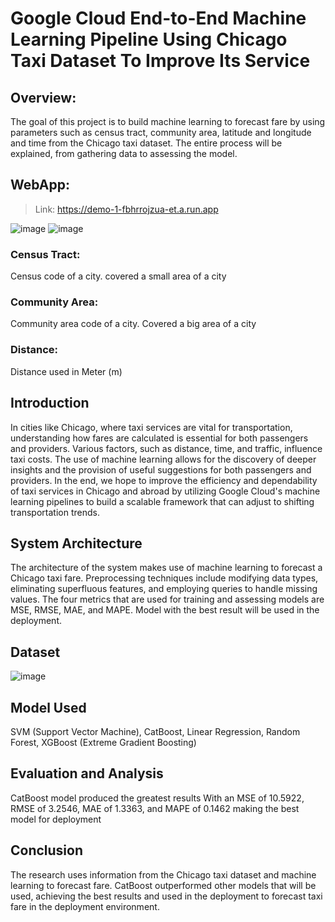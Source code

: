 # Google Cloud End-to-End Machine Learning Pipeline Using Chicago Taxi Dataset To Improve Its Service

## Overview:
The goal of this project is to build machine learning to forecast fare by using parameters such as census tract, community area, latitude and longitude and time from the Chicago taxi dataset. The entire process will be explained, from gathering data to assessing the model.
  
## WebApp: 
> Link: https://demo-1-fbhrrojzua-et.a.run.app

![image](https://github.com/VerrelJ/demo-1/assets/135339931/654ce36f-69d7-42cf-9293-64e18a1caa33)
![image](https://github.com/VerrelJ/demo-1/assets/135339931/6cc2cae0-5287-4867-9c80-05f651309e79) 

### Census Tract:
Census code of a city. covered a small area of a city
### Community Area:
Community area code of a city. Covered a big area of a city
### Distance:
Distance used in Meter (m)

## Introduction
In cities like Chicago, where taxi services are vital for transportation, understanding how fares are calculated is essential for both passengers and providers. Various factors, such as distance, time, and traffic, influence taxi costs. The use of machine learning allows for the discovery of deeper insights and the provision of useful suggestions for both passengers and providers. In the end, we hope to improve the efficiency and dependability of taxi services in Chicago and abroad by utilizing Google Cloud's machine learning pipelines to build a scalable framework that can adjust to shifting transportation trends.

## System Architecture
The architecture of the system makes use of machine learning to forecast a Chicago taxi fare. Preprocessing techniques include modifying data types, eliminating superfluous features, and employing queries to handle missing values. The four metrics that are used for training and assessing models are MSE, RMSE, MAE, and MAPE. Model with the best result will be used in the deployment.

## Dataset 
![image](https://github.com/VerrelJ/demo-1/assets/135339931/bd33abce-a73e-4cdb-bd03-7bd511a5205a)


## Model Used
SVM (Support Vector Machine),
CatBoost,
Linear Regression,
Random Forest,
XGBoost (Extreme Gradient Boosting)

## Evaluation and Analysis 
CatBoost model produced the greatest results With an MSE of 10.5922, RMSE of 3.2546, MAE of 1.3363, and MAPE of 0.1462 making the best model for deployment

## Conclusion
The research uses information from the Chicago taxi dataset and machine learning to forecast fare. CatBoost outperformed other models that will be used, achieving the best results and used in the deployment to forecast taxi fare in the deployment environment.
